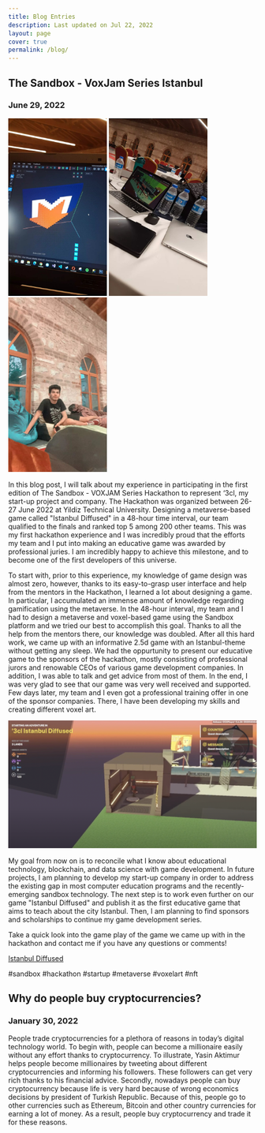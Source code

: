 ```yaml
---
title: Blog Entries
description: Last updated on Jul 22, 2022
layout: page
cover: true
permalink: /blog/
---
```

## The Sandbox - VoxJam Series Istanbul 
### June 29, 2022
<img src="assets/metro.jpg" alt="drawing" width="200"/> <img src="assets/comp_screen.jpg" alt="drawing" width="200"/> <img src="assets/omer_chilling.jpg" alt="drawing" width="200"/>

In this blog post, I will talk about my experience in participating in the first edition of The Sandbox - VOXJAM Series Hackathon to represent ‘3cl, my start-up project and company. The Hackathon was organized between 26-27 June 2022 at Yildiz Technical University. Designing a metaverse-based game called "Istanbul Diffused" in a 48-hour time interval, our team qualified to the finals and ranked top 5 among 200 other teams. This was my first hackathon experience and I was incredibly proud that the efforts my team and I put into making an educative game was awarded by professional juries. I am incredibly happy to achieve this milestone, and to become one of the first developers of this universe. 


To start with, prior to this experience, my knowledge of game design was almost zero, however, thanks to its easy-to-grasp user interface and help from the mentors in the Hackathon, I learned a lot about designing a game. In particular, I accumulated an immense amount of knowledge regarding gamification using the metaverse. In the 48-hour interval, my team and I had to design a metaverse and voxel-based game using the Sandbox platform and we tried our best to accomplish this goal. Thanks to all the help from the mentors there, our knowledge was doubled. After all this hard work, we came up with an informative 2.5d game with an Istanbul-theme without getting any sleep. We had the oppurtunity to present our educative game to the sponsors of the hackathon, mostly consisting of professional jurors and renowable CEOs of various game development companies. In addition, I was able to talk and get advice from most of them. In the end, I was very glad to see that our game was very well received and supported. Few days later, my team and I even got a professional training offer in one of the sponsor companies. There, I have been developing my skills and creating different voxel art. 

<img src="assets/game_photo.png" alt="drawing" width="600"/>

My goal from now on is to reconcile what I know about educational technology, blockchain, and data science with game development. In future projects, I am planning to develop my start-up company in order to address the existing gap in most computer education programs and the recently-emerging sandbox technology. The next step is to work even further on our game "Istanbul Diffused" and publish it as the first educative game that aims to teach about the city Istanbul. Then, I am planning to find sponsors and scholarships to continue my game development series. 

Take a quick look into the game play of the game we came up with in the hackathon and contact me if you have any questions or comments! 

[Istanbul Diffused](https://www.youtube.com/watch?v=v2fdED9GbCU)

#sandbox #hackathon #startup #metaverse #voxelart #nft


## Why do people buy cryptocurrencies?

### January 30, 2022

People trade cryptocurrencies for a plethora of reasons in today’s digital technology world. To begin with, people can become a millionaire easily without any effort thanks to cryptocurrency. To illustrate, Yasin Aktimur helps people become millionaires by tweeting about different cryptocurrencies and informing his followers. These followers can get very rich thanks to his financial advice. Secondly, nowadays people can buy cryptocurrency because life is very hard because of wrong economics decisions by president of Turkish Republic. Because of this, people go to other currencies such as Ethereum, Bitcoin and other country currencies for earning a lot of money. As a result, people buy cryptocurrency and trade it for these reasons.  
